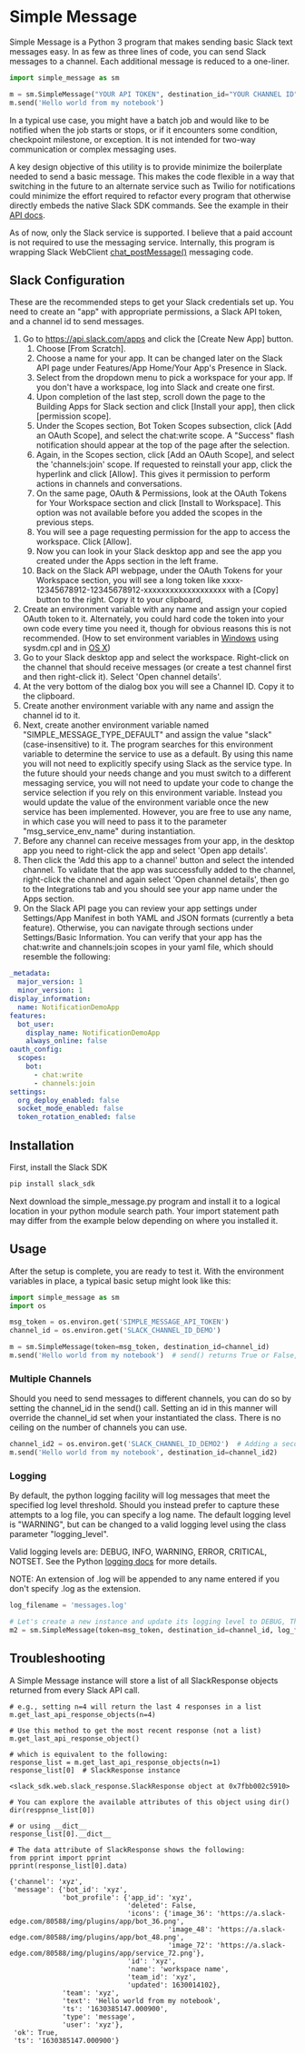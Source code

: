 # Simple Message

Simple Message is a Python 3 program that makes sending basic Slack text messages easy. In as few as three lines of code, you can send Slack messages to a channel. Each additional message is reduced to a one-liner.

```python
import simple_message as sm

m = sm.SimpleMessage("YOUR API TOKEN", destination_id="YOUR CHANNEL ID")
m.send('Hello world from my notebook')

```
In a typical use case, you might have a batch job and would like to be notified when the job starts or stops, or if it encounters some condition, checkpoint milestone, or exception. It is not intended for two-way communication or complex messaging uses.

A key design objective of this utility is to provide minimize the boilerplate needed to send a basic message. This makes the code flexible in a way that switching in the future to an alternate service such as Twilio for notifications could minimize the effort required to refactor every program that otherwise directly embeds the native Slack SDK commands. See the example in their [API docs](https://slack.dev/python-slack-sdk/web/index.html#messaging). 

As of now, only the Slack service is supported. I believe that a paid account is not required to use the messaging service. Internally, this program is wrapping Slack WebClient [chat_postMessage()](https://slack.dev/python-slack-sdk/web/index.html#messaging) messaging code.


## Slack Configuration

These are the recommended steps to get your Slack credentials set up. You need to create an "app" with appropriate permissions, a Slack API token, and a channel id to send messages.
1. Go to https://api.slack.com/apps and click the [Create New App] button.
   1. Choose [From Scratch].
   2. Choose a name for your app. It can be changed later on the Slack API page under Features/App Home/Your App's Presence in Slack.
   3. Select from the dropdown menu to pick a workspace for your app. If you don't have a workspace, log into Slack and create one first.
   4. Upon completion of the last step, scroll down the page to the Building Apps for Slack section and click [Install your app], then click [permission scope].
   5. Under the Scopes section, Bot Token Scopes subsection, click [Add an OAuth Scope], and select the chat:write scope. A "Success" flash notification should appear at the top of the page after the selection.
   6. Again, in the Scopes section, click [Add an OAuth Scope], and select the 'channels:join' scope. If requested to reinstall your app, click the hyperlink and click [Allow]. This gives it permission to perform actions in channels and conversations.
   7. On the same page, OAuth & Permissions, look at the OAuth Tokens for Your Workspace section and click [Install to Workspace]. This option was not available before you added the scopes in the previous steps.
   8. You will see a page requesting permission for the app to access the workspace. Click [Allow].
   9. Now you can look in your Slack desktop app and see the app you created under the Apps section in the left frame.
   10. Back on the Slack API webpage, under the OAuth Tokens for your Workspace section, you will see a long token like xxxx-12345678912-12345678912-xxxxxxxxxxxxxxxxxxx with a [Copy] button to the right. Copy it to your clipboard,
2. Create an environment variable with any name and assign your copied OAuth token to it. Alternately, you could hard code the token into your own code every time you need it, though for obvious reasons this is not recommended. (How to set environment variables in [Windows](https://itsiti.com/how-to-set-environment-variables-in-windows-server/) using sysdm.cpl and in [OS X](https://phoenixnap.com/kb/set-environment-variable-mac))
3. Go to your Slack desktop app and select the workspace. Right-click on the channel that should receive messages (or create a test channel first and then right-click it). Select 'Open channel details'.
4. At the very bottom of the dialog box you will see a Channel ID. Copy it to the clipboard.
5. Create another environment variable with any name and assign the channel id to it.
6. Next, create another environment variable named "SIMPLE_MESSAGE_TYPE_DEFAULT" and assign the value "slack" (case-insensitive) to it. The program searches for this environment variable to determine the service to use as a default. By using this name you will not need to explicitly specify using Slack as the service type. In the future should your needs change and you must switch to a different messaging service, you will not need to update your code to change the service selection if you rely on this environment variable. Instead you would update the value of the environment variable once the new service has been implemented. However, you are free to use any name, in which case you will need to pass it to the parameter "msg_service_env_name" during instantiation.
7. Before any channel can receive messages from your app, in the desktop app you need to right-click the app and select 'Open app details'.
8. Then click the 'Add this app to a channel' button and select the intended channel. To validate that the app was successfully added to the channel, right-click the channel and again select 'Open channel details', then go to the Integrations tab and you should see your app name under the Apps section.
9. On the Slack API page you can review your app settings under Settings/App Manifest in both YAML and JSON formats (currently a beta feature). Otherwise, you can navigate through sections under Settings/Basic Information. You can verify that your app has the chat:write and channels:join scopes in your yaml file, which should resemble the following:

```yaml
_metadata:
  major_version: 1
  minor_version: 1
display_information:
  name: NotificationDemoApp
features:
  bot_user:
    display_name: NotificationDemoApp
    always_online: false
oauth_config:
  scopes:
    bot:
      - chat:write
      - channels:join
settings:
  org_deploy_enabled: false
  socket_mode_enabled: false
  token_rotation_enabled: false
```

## Installation
First, install the Slack SDK
```python
pip install slack_sdk
```
Next download the simple_message.py program and install it to a logical location in your python module search path. Your import statement path may differ from the example below depending on where you installed it.

## Usage

After the setup is complete, you are ready to test it. With the environment variables in place, a typical basic setup might look like this:
```python
import simple_message as sm
import os

msg_token = os.environ.get('SIMPLE_MESSAGE_API_TOKEN')
channel_id = os.environ.get('SLACK_CHANNEL_ID_DEMO')

m = sm.SimpleMessage(token=msg_token, destination_id=channel_id)
m.send('Hello world from my notebook')  # send() returns True or False, indicating delivery success
```
### Multiple Channels
Should you need to send messages to different channels, you can do so by setting the channel_id in the send() call. Setting an id in this manner will override the channel_id set when your instantiated the class. There is no ceiling on the number of channels you can use.

```python
channel_id2 = os.environ.get('SLACK_CHANNEL_ID_DEMO2')  # Adding a second channel
m.send('Hello world from my notebook', destination_id=channel_id2)
```

### Logging
By default, the python logging facility will log messages that meet the specified log level threshold. Should you instead prefer to capture these attempts to a log file, you can specify a log name. The default logging level is "WARNING", but can be changed to a valid logging level using the class parameter "logging_level". 

Valid logging levels are: DEBUG, INFO, WARNING, ERROR, CRITICAL, NOTSET. See the Python [logging docs](https://docs.python.org/3/howto/logging.html#basic-logging-tutorial) for more details.

NOTE: An extension of .log will be appended to any name entered if you don't specify .log as the extension.
```python
log_filename = 'messages.log'

# Let's create a new instance and update its logging level to DEBUG, The argument's implementation here is case-insensitive and it should be passed as a str
m2 = sm.SimpleMessage(token=msg_token, destination_id=channel_id, log_filename=log_filename, logging_level='DEBUG')
```

## Troubleshooting
A Simple Message instance will store a list of all SlackResponse objects returned from every Slack API call.
```notebook
# e.g., setting n=4 will return the last 4 responses in a list
m.get_last_api_response_objects(n=4)

# Use this method to get the most recent response (not a list)
m.get_last_api_response_object()  

# which is equivalent to the following:
response_list = m.get_last_api_response_objects(n=1)
response_list[0]  # SlackResponse instance
```
```notebook
<slack_sdk.web.slack_response.SlackResponse object at 0x7fbb002c5910>
```
```notebook
# You can explore the available attributes of this object using dir()
dir(resppnse_list[0])

# or using __dict__
response_list[0].__dict__

# The data attribute of SlackResponse shows the following:
from pprint import pprint
pprint(response_list[0].data)
```
```notebook
{'channel': 'xyz',
 'message': {'bot_id': 'xyz',
             'bot_profile': {'app_id': 'xyz',
                             'deleted': False,
                             'icons': {'image_36': 'https://a.slack-edge.com/80588/img/plugins/app/bot_36.png',
                                       'image_48': 'https://a.slack-edge.com/80588/img/plugins/app/bot_48.png',
                                       'image_72': 'https://a.slack-edge.com/80588/img/plugins/app/service_72.png'},
                             'id': 'xyz',
                             'name': 'workspace name',
                             'team_id': 'xyz',
                             'updated': 1630014102},
             'team': 'xyz',
             'text': 'Hello world from my notebook',
             'ts': '1630385147.000900',
             'type': 'message',
             'user': 'xyz'},
 'ok': True,
 'ts': '1630385147.000900'}
```
